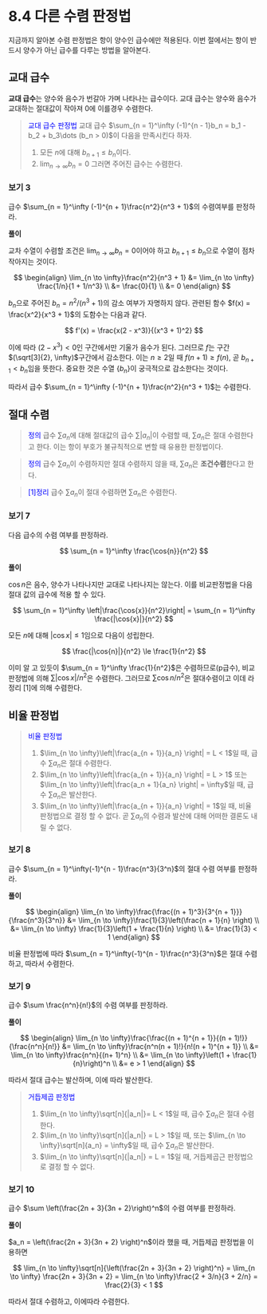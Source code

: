 # 8.4 다른 수렴 판정법

지금까지 알아본 수렴 판정법은 항이 양수인 급수에만 적용된다. 이번 절에서는 항이 반드시 양수가 아닌 급수를 다루는 방법을 알아본다.

## 교대 급수

**교대 급수**는 양수와 음수가 번갈아 가며 나타나는 급수이다. 교대 급수는 양수와 음수가 교대하는 절대값이 작아져 0에 이를경우 수렴한다.

> <span style="color:blue"> 교대 급수 판정법 </span>
> 교대 급수 $\sum_{n = 1}^\infty (-1)^{n - 1}b_n = b_1 - b_2 + b_3\dots (b_n > 0)$이 다음을 만족시킨다 하자.
> 1. 모든 $n$에 대해 $b_{n + 1} \le b_n$이다.
> 2. $\lim_{n \to \infty} b_n = 0$
> 그러면 주어진 급수는 수렴한다.

### 보기 3

급수 $\sum_{n = 1}^\infty (-1)^{n + 1}\frac{n^2}{n^3 + 1}$의 수렴여부를 판정하라.

**풀이**

교차 수열이 수렴할 조건은 $\lim_{n \to \infty}b_n = 0$이어야 하고 $b_{n + 1} \le b_n$으로 수열이 점차 작아지는 것이다.

$$
\begin{align}
\lim_{n \to \infty}\frac{n^2}{n^3 + 1} &= \lim_{n \to \infty} \frac{1/n}{1 + 1/n^3} \\
&= \frac{0}{1} \\
&= 0
\end{align}
$$

$b_n$으로 주어진 $b_n = n^2/(n^3 + 1)$의 감소 여부가 자명하지 않다. 관련된 함수 $f(x) = \frac{x^2}{x^3 + 1}$의 도함수는 다음과 같다. 

$$
f'(x) = \frac{x(2 - x^3)}{(x^3 + 1)^2}
$$

이에 따라 $(2 - x^3) < 0$인 구간에서만 기울가 음수가 된다. 그러므로 $f$는 구간 $(\sqrt[3]{2}, \infty)$구간에서 감소한다. 이는 $n \ge 2$일 때 $f(n + 1) \ge f(n)$, 곧 $b_{n + 1} < b_n$임을 뜻한다. 중요한 것은 수열 $\{b_n\}$이 궁극적으로 감소한다는 것이다. 

따라서 급수 $\sum_{n = 1}^\infty (-1)^{n + 1}\frac{n^2}{n^3 + 1}$는 수렴한다.

## 절대 수렴

> <span style="color:blue"> 정의 </span>
> 급수 $\sum a_n$에 대해 절대값의 급수 $\sum |a_n|$이 수렴할 때, $\sum a_n$은 절대 수렴한다고 한다.
> 이는 항이 부호가 불규칙적으로 변할 때 유용한 판정법이다.

> <span style="color:blue"> 정의 </span>
> 급수 $\sum a_n$이 수렴하지만 절대 수렴하지 않을 때, $\sum a_n$은 **조건수렴**한다고 한다.

> <span style="color:blue"> [1]정리 </span>
> 급수 $\sum a_n$이 절대 수렴하면 $\sum a_n$은 수렴한다.

### 보기 7

다음 급수의 수렴 여부를 판정하라.

$$
\sum_{n = 1}^\infty \frac{\cos{n}}{n^2}
$$

**풀이**

$\cos n$은 음수, 양수가 나타나지만 교대로 나타나지는 않는다. 이를 비교판정법을 다음 절대 값의 급수에 적용 할 수 있다.

$$
\sum_{n = 1}^\infty \left|\frac{\cos{x}}{n^2}\right| = \sum_{n = 1}^\infty \frac{|\cos{x}|}{n^2}
$$

모든 $n$에 대해 $|\cos{x}| \le 1$임으로 다음이 성립한다.

$$
\frac{|\cos{n}|}{n^2} \le \frac{1}{n^2}
$$

이미 알 고 있듯이 $\sum_{n = 1}^\infty \frac{1}{n^2}$은 수렴하므로(p급수), 비교 판정법에 의해 $\sum |\cos{x}|/n^2$은 수렴한다. 그러므로 $\sum \cos{n}/n^2$은 절대수렴이고 이데 라 정리 [1]에 의해 수렴한다.

## 비율 판정법

> <span style="color:blue"> 비율 판정법 </span>
> 1. $\lim_{n \to \infty}\left|\frac{a_{n + 1}}{a_n} \right| = L < 1$일 때, 급수 $\sum a_n$은 절대 수렴한다.
> 2. $\lim_{n \to \infty}\left|\frac{a_{n + 1}}{a_n} \right| = L > 1$ 또는 $\lim_{n \to \infty}\left|\frac{a_n + 1}{a_n} \right| = \infty$일 때, 급수 $\sum a_n$은 발산한다.
> 3. $\lim_{n \to \infty}\left|\frac{a_{n + 1}}{a_n} \right| = 1$일 때, 비율 판정법으로 결정 할 수 없다. 곧 $\sum a_n$의 수렴과 발산에 대해 어떠한 결론도 내릴 수 없다.

### 보기 8

급수 $\sum_{n = 1}^\infty(-1)^{n - 1}\frac{n^3}{3^n}$의 절대 수렴 여부를 판정하라.

**풀이**

$$
\begin{align}
\lim_{n \to \infty}\frac{\frac{(n + 1)^3}{3^{n + 1}}}{\frac{n^3}{3^n}} &= \lim_{n \to \infty}\frac{1}{3}\left(\frac{n + 1}{n} \right) \\
&= \lim_{n \to \infty} \frac{1}{3}\left(1 + \frac{1}{n} \right) \\
&= \frac{1}{3} < 1
\end{align}
$$

비율 판정법에 따라 $\sum_{n = 1}^\infty(-1)^{n - 1}\frac{n^3}{3^n}$은 절대 수렴하고, 따라서 수렴한다.

### 보기 9

급수 $\sum \frac{n^n}{n!}$의 수렴 여부를 판정하라.

**풀이**

$$
\begin{align}
\lim_{n \to \infty}\frac{\frac{(n + 1)^{n + 1}}{(n + 1)!}}{\frac{n^n}{n!}} &= \lim_{n \to \infty}\frac{n^n(n + 1)!}{n!(n + 1)^{n + 1}} \\
&= \lim_{n \to \infty}\frac{n^n}{(n+ 1)^n} \\
&= \lim_{n \to \infty}\left(1 + \frac{1}{n}\right)^n \\
&= e > 1
\end{align}
$$

따라서 절대 급수는 발산하며, 이에 따라 발산한다.

> <span style="color:blue"> 거듭제곱 판정법 </span>
> 1. $\lim_{n \to \infty}\sqrt[n]{|a_n|}= L < 1$일 때, 급수 $\sum a_n$은 절대 수렴한다.
> 2. $\lim_{n \to \infty}\sqrt[n]{|a_n|} = L > 1$일 때, 또는 $\lim_{n \to \infty}\sqrt[n]{a_n} = \infty$일 때, 급수 $\sum a_n$은 발산한다. 
> 3. $\lim_{n \to \infty}\sqrt[n]{|a_n|} = L = 1$일 때, 거듭제곱근 판정법으로 결정 할 수 없다.

### 보기 10

급수 $\sum \left(\frac{2n + 3}{3n + 2}\right)^n$의 수렴 여부를 판정하라.

**풀이**

$a_n = \left(\frac{2n + 3}{3n + 2} \right)^n$이라 했을 때, 거듭제곱 판정법을 이용하면

$$
\lim_{n \to \infty}\sqrt[n]{\left(\frac{2n + 3}{3n + 2} \right)^n} = \lim_{n \to \infty} \frac{2n + 3}{3n + 2} = \lim_{n \to \infty}\frac{2 + 3/n}{3 + 2/n} = \frac{2}{3} < 1
$$

따라서 절대 수렴하고, 이에따라 수렴한다.












